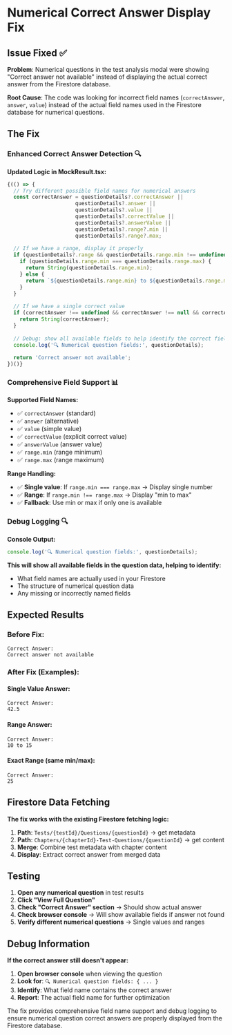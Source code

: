 # Numerical Correct Answer Display Fix

## Issue Fixed ✅

**Problem**: Numerical questions in the test analysis modal were showing "Correct answer not available" instead of displaying the actual correct answer from the Firestore database.

**Root Cause**: The code was looking for incorrect field names (`correctAnswer`, `answer`, `value`) instead of the actual field names used in the Firestore database for numerical questions.

## The Fix

### **Enhanced Correct Answer Detection** 🔍

**Updated Logic in MockResult.tsx:**
```typescript
{(() => {
  // Try different possible field names for numerical answers
  const correctAnswer = questionDetails?.correctAnswer || 
                      questionDetails?.answer || 
                      questionDetails?.value ||
                      questionDetails?.correctValue ||
                      questionDetails?.answerValue ||
                      questionDetails?.range?.min ||
                      questionDetails?.range?.max;
  
  // If we have a range, display it properly
  if (questionDetails?.range && questionDetails.range.min !== undefined && questionDetails.range.max !== undefined) {
    if (questionDetails.range.min === questionDetails.range.max) {
      return String(questionDetails.range.min);
    } else {
      return `${questionDetails.range.min} to ${questionDetails.range.max}`;
    }
  }
  
  // If we have a single correct value
  if (correctAnswer !== undefined && correctAnswer !== null && correctAnswer !== '') {
    return String(correctAnswer);
  }
  
  // Debug: show all available fields to help identify the correct field name
  console.log('🔍 Numerical question fields:', questionDetails);
  
  return 'Correct answer not available';
})()}
```

### **Comprehensive Field Support** 📊

**Supported Field Names:**
- ✅ `correctAnswer` (standard)
- ✅ `answer` (alternative)
- ✅ `value` (simple value)
- ✅ `correctValue` (explicit correct value)
- ✅ `answerValue` (answer value)
- ✅ `range.min` (range minimum)
- ✅ `range.max` (range maximum)

**Range Handling:**
- ✅ **Single value**: If `range.min === range.max` → Display single number
- ✅ **Range**: If `range.min !== range.max` → Display "min to max"
- ✅ **Fallback**: Use min or max if only one is available

### **Debug Logging** 🔍

**Console Output:**
```typescript
console.log('🔍 Numerical question fields:', questionDetails);
```

**This will show all available fields in the question data, helping to identify:**
- What field names are actually used in your Firestore
- The structure of numerical question data
- Any missing or incorrectly named fields

## Expected Results

### **Before Fix:**
```
Correct Answer:
Correct answer not available
```

### **After Fix (Examples):**

#### **Single Value Answer:**
```
Correct Answer:
42.5
```

#### **Range Answer:**
```
Correct Answer:
10 to 15
```

#### **Exact Range (same min/max):**
```
Correct Answer:
25
```

## Firestore Data Fetching

**The fix works with the existing Firestore fetching logic:**
1. **Path**: `Tests/{testId}/Questions/{questionId}` → get metadata
2. **Path**: `Chapters/{chapterId}-Test-Questions/{questionId}` → get content
3. **Merge**: Combine test metadata with chapter content
4. **Display**: Extract correct answer from merged data

## Testing

1. **Open any numerical question** in test results
2. **Click "View Full Question"**
3. **Check "Correct Answer" section** → Should show actual answer
4. **Check browser console** → Will show available fields if answer not found
5. **Verify different numerical questions** → Single values and ranges

## Debug Information

**If the correct answer still doesn't appear:**
1. **Open browser console** when viewing the question
2. **Look for**: `🔍 Numerical question fields: { ... }`
3. **Identify**: What field name contains the correct answer
4. **Report**: The actual field name for further optimization

The fix provides comprehensive field name support and debug logging to ensure numerical question correct answers are properly displayed from the Firestore database.
